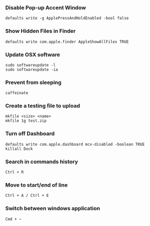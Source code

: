 ### Disable Pop-up Accent Window ###

    defaults write -g ApplePressAndHoldEnabled -bool false

### Show Hidden Files in Finder ###

    defaults write com.apple.finder AppleShowAllFiles TRUE

### Update OSX software ###

    sudo softwareupdate -l
    sudo softwareupdate -ia

### Prevent from sleeping ###

    caffeinate

### Create a testing file to upload ###

    mkfile <size> <name>
    mkfile 1g test.zip


### Turn off Dashboard ###

    defaults write com.apple.dashboard mcx-disabled -boolean TRUE
    killall Dock


### Search in commands history ###

    Ctrl + R

### Move to start/end of line ###

    Ctrl + A / Ctrl + E

### Switch between windows application ###

    Cmd + ~